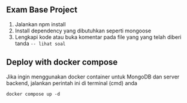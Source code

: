 ## Exam Base Project
1. Jalankan npm install 
2. Install dependency yang dibutuhkan seperti mongoose 
3. Lengkapi kode atau buka komentar pada file yang yang telah diberi tanda  ```-- lihat soal```

## Deploy with docker compose
Jika ingin menggunakan docker container untuk MongoDB dan server backend, jalankan perintah ini di terminal (cmd) anda
```
docker compose up -d
```